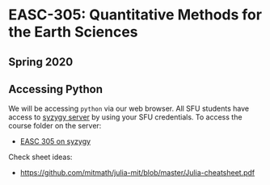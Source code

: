 # EASC-305: Quantitative Methods for the Earth Sciences  

## Spring 2020

## Accessing Python  

We will be accessing `python` via our web browser.
All SFU students have access to [syzygy server](https://sfu.syzygy.ca/) by using your SFU credentials.
To access the course folder on the server:  
  - [EASC 305 on syzygy](https://sfu.syzygy.ca/jupyter/hub/user-redirect/git-pull?repo=https%3A%2F%2Fgithub.com%2Fandrewdnolan%2FEASC-305&urlpath=tree%2FEASC-305%2F&branch=main)

Check sheet ideas:
- https://github.com/mitmath/julia-mit/blob/master/Julia-cheatsheet.pdf
